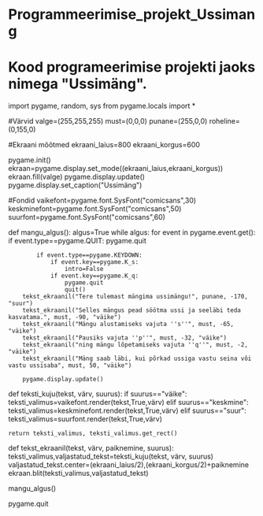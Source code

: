 # Programmeerimise_projekt_Ussimang
# Kood programeerimise projekti jaoks nimega "Ussimäng".

import pygame, random, sys
from pygame.locals import *

#Värvid
valge=(255,255,255)
must=(0,0,0)
punane=(255,0,0)
roheline=(0,155,0)

#Ekraani mõõtmed
ekraani_laius=800
ekraani_korgus=600

pygame.init()
ekraan=pygame.display.set_mode((ekraani_laius,ekraani_korgus))
ekraan.fill(valge)
pygame.display.update()
pygame.display.set_caption("Ussimäng")

#Fondid
vaikefont=pygame.font.SysFont("comicsans",30)
keskminefont=pygame.font.SysFont("comicsans",50)
suurfont=pygame.font.SysFont("comicsans",60)


def mangu_algus():
    algus=True
    while algus:
        for event in pygame.event.get():
            if event.type==pygame.QUIT:
                pygame.quit

            if event.type==pygame.KEYDOWN:
                if event.key==pygame.K_s:
                    intro=False
                if event.key==pygame.K_q:
                    pygame.quit
                    quit()
        tekst_ekraanil("Tere tulemast mängima ussimängu!", punane, -170, "suur")
        tekst_ekraanil("Selles mängus pead söötma ussi ja seeläbi teda kasvatama.", must, -90, "väike")
        tekst_ekraanil("Mängu alustamiseks vajuta ''s''", must, -65, "väike")
        tekst_ekraanil("Pausiks vajuta ''p''", must, -32, "väike")
        tekst_ekraanil("ning mängu lõpetamiseks vajuta ''q''", must, -2, "väike")
        tekst_ekraanil("Mäng saab läbi, kui põrkad ussiga vastu seina või vastu ussisaba", must, 50, "väike")
        
        pygame.display.update()

def teksti_kuju(tekst, värv, suurus):
    if suurus=="väike":
        teksti_valimus=vaikefont.render(tekst,True,värv)
    elif suurus=="keskmine":
        teksti_valimus=keskminefont.render(tekst,True,värv)
    elif suurus=="suur":
        teksti_valimus=suurfont.render(tekst,True,värv)

    return teksti_valimus, teksti_valimus.get_rect()    

def tekst_ekraanil(tekst, värv, paiknemine, suurus):
    teksti_valimus,valjastatud_tekst=teksti_kuju(tekst, värv, suurus)
    valjastatud_tekst.center=(ekraani_laius/2),(ekraani_korgus/2)+paiknemine
    ekraan.blit(teksti_valimus,valjastatud_tekst)
    

mangu_algus()
                    





pygame.quit




















